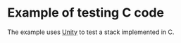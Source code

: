 # Example of testing C code
The example uses [Unity](https://github.com/ThrowTheSwitch/Unity) to test a stack implemented in C.
